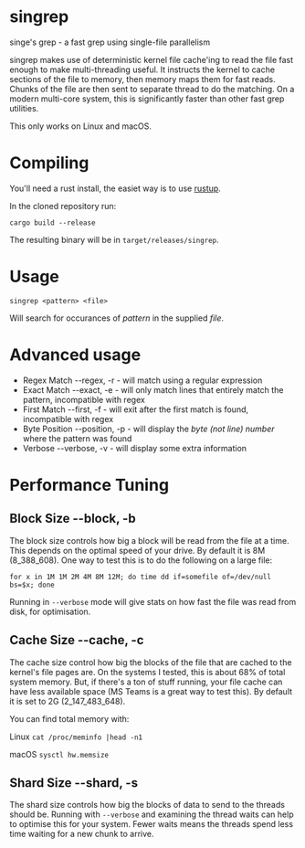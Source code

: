 # singrep
singe's grep - a fast grep using single-file parallelism

singrep makes use of deterministic kernel file cache'ing to read the file fast enough to make multi-threading useful. It instructs the kernel to cache sections of the file to memory, then memory maps them for fast reads. Chunks of the file are then sent to separate thread to do the matching. On a modern multi-core system, this is significantly faster than other fast grep utilities.

This only works on Linux and macOS.

# Compiling

You'll need a rust install, the easiet way is to use [rustup](https://rustup.rs).

In the cloned repository run:

`cargo build --release`

The resulting binary will be in `target/releases/singrep`.

# Usage

`singrep <pattern> <file>`

Will search for occurances of *pattern* in the supplied *file*.

# Advanced usage

* Regex Match --regex, -r - will match using a regular expression
* Exact Match --exact, -e - will only match lines that entirely match the pattern, incompatible with regex
* First Match --first, -f - will exit after the first match is found, incompatible with regex
* Byte Position --position, -p - will display the *byte (not line) number* where the pattern was found
* Verbose --verbose, -v - will display some extra information

# Performance Tuning

## Block Size --block, -b

The block size controls how big a block will be read from the file at a time. This depends on the optimal speed of your drive. By default it is 8M (8_388_608). One way to test this is to do the following on a large file:

`for x in 1M 1M 2M 4M 8M 12M; do time dd if=somefile of=/dev/null bs=$x; done`

Running in `--verbose` mode will give stats on how fast the file was read from disk, for optimisation.

## Cache Size --cache, -c

The cache size control how big the blocks of the file that are cached to the kernel's file pages are. On the systems I tested, this is about 68% of total system memory. But, if there's a ton of stuff running, your file cache can have less available space (MS Teams is a great way to test this). By default it is set to 2G (2_147_483_648).

You can find total memory with:

Linux
`cat /proc/meminfo |head -n1`

macOS
`sysctl hw.memsize`

## Shard Size --shard, -s

The shard size controls how big the blocks of data to send to the threads should be. Running with `--verbose` and examining the thread waits can help to optimise this for your system. Fewer waits means the threads spend less time waiting for a new chunk to arrive.
